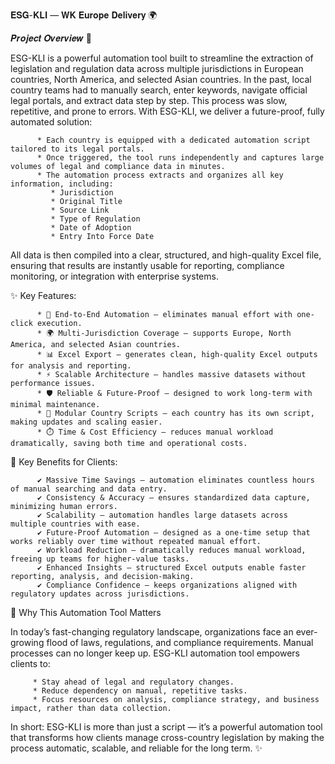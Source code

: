 𝐄𝐒𝐆-𝐊𝐋𝐈 — 𝐖𝐊 𝐄𝐮𝐫𝐨𝐩𝐞 𝐃𝐞𝐥𝐢𝐯𝐞𝐫𝐲 🌍

𝑷𝒓𝒐𝒋𝒆𝒄𝒕 𝑶𝒗𝒆𝒓𝒗𝒊𝒆𝒘 📖

ESG-KLI is a powerful automation tool built to streamline the extraction of legislation and regulation data across multiple jurisdictions in European countries, North America, 
and selected Asian countries. In the past, local country teams had to manually search, enter keywords, navigate official legal portals, and extract data step by step. This 
process was slow, repetitive, and prone to errors. 
With ESG-KLI, we deliver a future-proof, fully automated solution:

          * Each country is equipped with a dedicated automation script tailored to its legal portals.
          * Once triggered, the tool runs independently and captures large volumes of legal and compliance data in minutes.
          * The automation process extracts and organizes all key information, including:
             * Jurisdiction
             * Original Title
             * Source Link
             * Type of Regulation
             * Date of Adoption
             * Entry Into Force Date
All data is then compiled into a clear, structured, and high-quality Excel file, ensuring that results are instantly usable for reporting, compliance monitoring, or integration with enterprise systems.

✨ Key Features: 

          * 🔄 End-to-End Automation — eliminates manual effort with one-click execution.
          * 🌍 Multi-Jurisdiction Coverage — supports Europe, North America, and selected Asian countries.
          * 📊 Excel Export — generates clean, high-quality Excel outputs for analysis and reporting.
          * ⚡ Scalable Architecture — handles massive datasets without performance issues.
          * 🛡️ Reliable & Future-Proof — designed to work long-term with minimal maintenance.
          * 🧩 Modular Country Scripts — each country has its own script, making updates and scaling easier.
          * ⏱️ Time & Cost Efficiency — reduces manual workload dramatically, saving both time and operational costs.

🚀 Key Benefits for Clients:

          ✔ Massive Time Savings — automation eliminates countless hours of manual searching and data entry.
          ✔ Consistency & Accuracy — ensures standardized data capture, minimizing human errors.
          ✔ Scalability — automation handles large datasets across multiple countries with ease.
          ✔ Future-Proof Automation — designed as a one-time setup that works reliably over time without repeated manual effort.
          ✔ Workload Reduction — dramatically reduces manual workload, freeing up teams for higher-value tasks.
          ✔ Enhanced Insights — structured Excel outputs enable faster reporting, analysis, and decision-making.
          ✔ Compliance Confidence — keeps organizations aligned with regulatory updates across jurisdictions.

🔮 Why This Automation Tool Matters

In today’s fast-changing regulatory landscape, organizations face an ever-growing flood of laws, regulations, and compliance requirements. Manual processes can no longer keep up.
ESG-KLI automation tool empowers clients to:

         * Stay ahead of legal and regulatory changes.
         * Reduce dependency on manual, repetitive tasks.
         * Focus resources on analysis, compliance strategy, and business impact, rather than data collection.

In short: ESG-KLI is more than just a script — it’s a powerful automation tool that transforms how clients manage cross-country legislation by making the process automatic, 
scalable, and reliable for the long term. ✨ 

          
          
          
         
